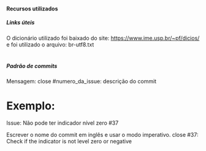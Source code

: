 #### Recursos utilizados

##### Links úteis
O  dicionário utilizado foi baixado do site: https://www.ime.usp.br/~pf/dicios/ e foi utilizado o arquivo: br-utf8.txt

#
##### Padrão de commits
Mensagem: 
close #numero_da_issue: descrição do commit

# Exemplo:
Issue: Não pode ter indicador nível zero #37

Escrever o nome do commit em inglês e usar o modo imperativo.
close #37: Check if the indicator is not level zero or negative